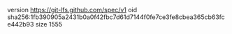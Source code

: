 version https://git-lfs.github.com/spec/v1
oid sha256:1fb390905a2431b0a0f42fbc7d61d7144f0fe7ce3fe8cbea365cb63fce442b93
size 1555
